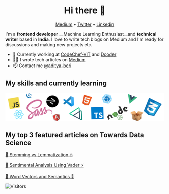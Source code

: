 <h1 align="center">Hi there 👋</h1>

<p align="center">
  <a href="https://medium.com/@beriaditya20">Medium</a> •
  <a href="https://twitter.com/Adityaberi8">Twitter</a> •
  <a href="https://www.linkedin.com/in/aditya-beri-a04386191/">Linkedin</a>
</p>

I'm a __frontend developer__ __Machine Learning Enthusiast__and __technical writer__ based in __India__. I love to write tech blogs on Medium and  I'm ready for discussions and making new projects etc.

* 💼 Currently working at [CodeChef-VIT](https://www.codechefvit.com/) and [Dcoder](https://dcoder.tech/)<br/>
* ✍🏻 I wrote tech articles on [Medium](https://medium.com/@beriaditya20) <br/>
* 📫 Contact me [@aditya-beri](https://www.linkedin.com/in/aditya-beri-a04386191/)

## My skills and currently learning

<p align="center">
  <img align="center" alt="Meme Studio" src="https://github.com/aditya-beri/aditya-beri/blob/master/pack.png" />
</p>

## My top 3 featured articles on Towards Data Science

[🚀 Stemming vs Lemmatization 🔥](https://towardsdatascience.com/stemming-vs-lemmatization-2daddabcb221)

[🦄 Sentimental Analysis Using Vader ⚡️](https://towardsdatascience.com/sentimental-analysis-using-vader-a3415fef7664)

[🔧 Word Vectors and Semantics 🌈](https://towardsdatascience.com/word-vectors-and-semantics-2863e7e55417)


![Visitors](https://visitor-badge.glitch.me/badge?page_id=aditya-beri.aditya-beri)


